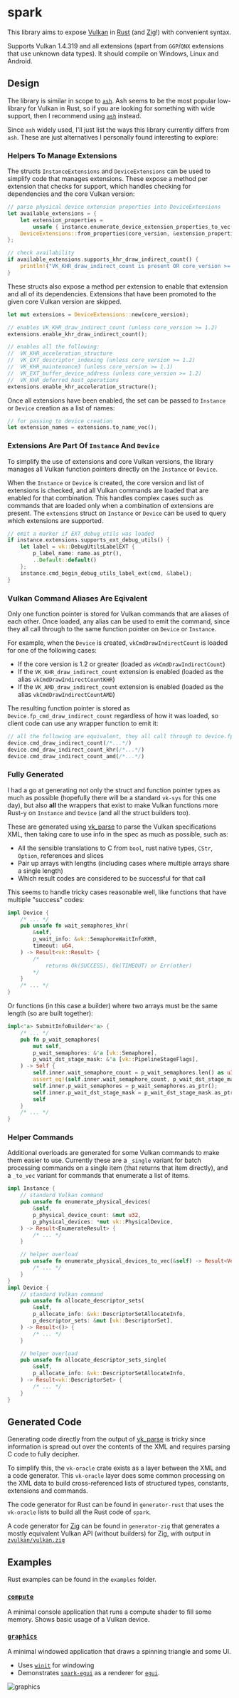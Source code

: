 # spark

This library aims to expose [Vulkan](https://www.khronos.org/registry/vulkan/) in [Rust](https://www.rust-lang.org/) (and [Zig](https://ziglang.org/)!) with convenient syntax.

Supports Vulkan 1.4.319 and all extensions (apart from `GGP`/`QNX` extensions that use unknown data types).  It should compile on Windows, Linux and Android.

## Design

The library is similar in scope to [`ash`](https://github.com/MaikKlein/ash).  Ash seems to be the most popular low-library for Vulkan in Rust, so if you are looking for something with wide support, then I recommend using [`ash`](https://github.com/MaikKlein/ash) instead.

Since `ash` widely used, I'll just list the ways this library currently differs from `ash`.  These are just alternatives I personally found interesting to explore:

### Helpers To Manage Extensions

The structs `InstanceExtensions` and `DeviceExtensions` can be used to simplify code that manages extensions.
These expose a method per extension that checks for support, which handles checking for dependencies and the core Vulkan version:

```rust
// parse physical device extension properties into DeviceExtensions
let available_extensions = {
    let extension_properties =
        unsafe { instance.enumerate_device_extension_properties_to_vec(physical_device, None) }.unwrap();
    DeviceExtensions::from_properties(core_version, &extension_properties)
};

// check availability
if available_extensions.supports_khr_draw_indirect_count() {
    println!("VK_KHR_draw_indirect_count is present OR core_version >= 1.2");
}
```

These structs also expose a method per extension to enable that extension and all of its dependencies.  Extensions that have been promoted to the given core Vulkan version are skipped.

```rust
let mut extensions = DeviceExtensions::new(core_version);

// enables VK_KHR_draw_indirect_count (unless core_version >= 1.2)
extensions.enable_khr_draw_indirect_count();

// enables all the following:
//  VK_KHR_acceleration_structure
//  VK_EXT_descriptor_indexing (unless core_version >= 1.2)
//  VK_KHR_maintenance3 (unless core_version >= 1.1)
//  VK_EXT_buffer_device_address (unless core_version >= 1.2)
//  VK_KHR_deferred_host_operations
extensions.enable_khr_acceleration_structure();
```

Once all extensions have been enabled, the set can be passed to `Instance` or `Device` creation as a list of names:

```rust
// for passing to device creation
let extension_names = extensions.to_name_vec();
```

### Extensions Are Part Of `Instance` And `Device`

To simplify the use of extensions and core Vulkan versions, the library manages all Vulkan function pointers directly on the `Instance` or `Device`.

When the `Instance` or `Device` is created, the core version and list of extensions is checked, and all Vulkan commands are loaded that are enabled for that combination.  This handles complex cases such as commands that are loaded only when a combination of extensions are present.  The `extensions` struct on `Instance` or `Device` can be used to query which extensions are supported.

```rust
// emit a marker if EXT_debug_utils was loaded
if instance.extensions.supports_ext_debug_utils() {
    let label = vk::DebugUtilsLabelEXT {
        p_label_name: name.as_ptr(),
        ..Default::default()
    };
    instance.cmd_begin_debug_utils_label_ext(cmd, &label);
}
```

### Vulkan Command Aliases Are Eqivalent

Only one function pointer is stored for Vulkan commands that are aliases of each other.  Once loaded, any alias can be used to emit the command, since they all call through to the same function pointer on `Device` or `Instance`.

For example, when the `Device` is created, `vkCmdDrawIndirectCount` is loaded for one of the following cases:
* If the core version is 1.2 or greater (loaded as `vkCmdDrawIndirectCount`)
* If the `VK_KHR_draw_indirect_count` extension is enabled (loaded as the alias `vkCmdDrawIndirectCountKHR`)
* If the `VK_AMD_draw_indirect_count` extension is enabled (loaded as the alias `vkCmdDrawIndirectCountAMD`)

The resulting function pointer is stored as `Device.fp_cmd_draw_indirect_count` regardless of how it was loaded, so client code can use any wrapper function to emit it:

```rust
// all the following are equivalent, they all call through to device.fp_cmd_draw_indirect_count
device.cmd_draw_indirect_count(/*...*/)
device.cmd_draw_indirect_count_khr(/*...*/)
device.cmd_draw_indirect_count_amd(/*...*/)
```

### Fully Generated

I had a go at generating not only the struct and function pointer types as much as possible (hopefully there will be a standard `vk-sys` for this one day), but also **all** the wrappers that exist to make Vulkan functions more Rust-y on `Instance` and `Device` (and all the struct builders too).

These are generated using [vk_parse](https://github.com/krolli/vk-parse) to parse the Vulkan specifications XML, then taking care to use info in the spec as much as possible, such as:
* All the sensible translations to C from `bool`, rust native types, `CStr`, `Option`, references and slices
* Pair up arrays with lengths (including cases where multiple arrays share a single length)
* Which result codes are considered to be successful for that call

This seems to handle tricky cases reasonable well, like functions that have multiple "success" codes:

```rust
impl Device {
    /* ... */
    pub unsafe fn wait_semaphores_khr(
        &self,
        p_wait_info: &vk::SemaphoreWaitInfoKHR,
        timeout: u64,
    ) -> Result<vk::Result> {
        /*
            returns Ok(SUCCESS), Ok(TIMEOUT) or Err(other)
        */
    }
    /* ... */
}
```

Or functions (in this case a builder) where two arrays must be the same length (so are built together):

```rust
impl<'a> SubmitInfoBuilder<'a> {
    /* ... */
    pub fn p_wait_semaphores(
        mut self,
        p_wait_semaphores: &'a [vk::Semaphore],
        p_wait_dst_stage_mask: &'a [vk::PipelineStageFlags],
    ) -> Self {
        self.inner.wait_semaphore_count = p_wait_semaphores.len() as u32;
        assert_eq!(self.inner.wait_semaphore_count, p_wait_dst_stage_mask.len() as u32);
        self.inner.p_wait_semaphores = p_wait_semaphores.as_ptr();
        self.inner.p_wait_dst_stage_mask = p_wait_dst_stage_mask.as_ptr();
        self
    }
    /* ... */
}
```

### Helper Commands

Additional overloads are generated for some Vulkan commands to make them easier to use.  Currently these are a `_single` variant for batch processing commands on a single item (that returns that item directly), and a `_to_vec` variant for commands that enumerate a list of items.

```rust
impl Instance {
    // standard Vulkan command
    pub unsafe fn enumerate_physical_devices(
        &self,
        p_physical_device_count: &mut u32,
        p_physical_devices: *mut vk::PhysicalDevice,
    ) -> Result<EnumerateResult> {
        /* ... */
    }

    // helper overload
    pub unsafe fn enumerate_physical_devices_to_vec(&self) -> Result<Vec<vk::PhysicalDevice>> {
        /* ... */
    }
}
impl Device {
    // standard Vulkan command
    pub unsafe fn allocate_descriptor_sets(
        &self,
        p_allocate_info: &vk::DescriptorSetAllocateInfo,
        p_descriptor_sets: &mut [vk::DescriptorSet],
    ) -> Result<()> {
        /* ... */
    }    

    // helper overload
    pub unsafe fn allocate_descriptor_sets_single(
        &self,
        p_allocate_info: &vk::DescriptorSetAllocateInfo,
    ) -> Result<vk::DescriptorSet> {
        /* ... */
    }
}
```

## Generated Code

Generating code directly from the output of [vk_parse](https://github.com/krolli/vk-parse) is tricky since information is spread out over the contents of the XML and requires parsing C code to fully decipher.

To simplify this, the `vk-oracle` crate exists as a layer between the XML and a code generator.  This `vk-oracle` layer does some common processing on the XML data to build cross-referenced lists of structured types, constants, extensions and commands.

The code generator for Rust can be found in `generator-rust` that uses the `vk-oracle` lists to build all the Rust code of `spark`.

A code generator for [Zig](https://ziglang.org/) can be found in `generator-zig` that generates a mostly equivalent Vulkan API (without builders) for Zig, with output in [`zvulkan/vulkan.zig`](https://github.com/sjb3d/spark/blob/master/zvulkan/vulkan.zig)

## Examples

Rust examples can be found in the `examples` folder.

### [`compute`](https://github.com/sjb3d/spark/blob/master/examples/compute)

A minimal console application that runs a compute shader to fill some memory.  Shows basic usage of a Vulkan device.

### [`graphics`](https://github.com/sjb3d/spark/blob/master/examples/graphics)

A minimal windowed application that draws a spinning triangle and some UI.
* Uses [`winit`](https://github.com/rust-windowing/winit) for windowing
* Demonstrates [`spark-egui`](https://github.com/sjb3d/spark/tree/master/spark-egui) as a renderer for [`egui`](https://github.com/emilk/egui).

![graphics](https://raw.githubusercontent.com/sjb3d/spark/master/docs/graphics.png)
